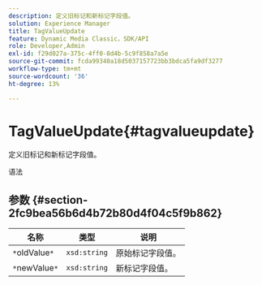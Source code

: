 ```yaml
---
description: 定义旧标记和新标记字段值。
solution: Experience Manager
title: TagValueUpdate
feature: Dynamic Media Classic，SDK/API
role: Developer,Admin
exl-id: f29d027a-375c-4ff0-8d4b-5c9f858a7a5e
source-git-commit: fcda99340a18d5037157723bb3bdca5fa9df3277
workflow-type: tm+mt
source-wordcount: '36'
ht-degree: 13%

---
```


# TagValueUpdate{#tagvalueupdate}

定义旧标记和新标记字段值。

语法

## 参数 {#section-2fc9bea56b6d4b72b80d4f04c5f9b862}

| 名称 | 类型 | 说明 |
|---|---|---|
| `*`oldValue`*` | `xsd:string` | 原始标记字段值。 |
| `*`newValue`*` | `xsd:string` | 新标记字段值。 |
